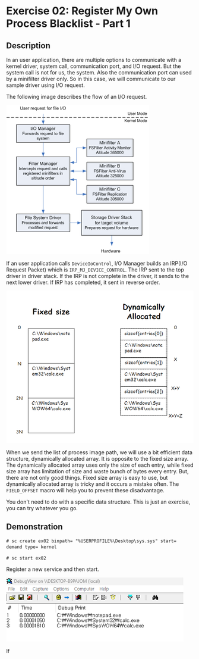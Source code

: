 # Exercise 02: Register My Own Process Blacklist - Part 1

## Description

In an user application, there are multiple options to communicate with a kernel driver, system call, communication port, and I/O request. But the system call is not for us, the system. Also the communication port can used by a minifilter driver only. So in this case, we will communicate to our sample driver using I/O request.

The following image describes the flow of an I/O request.

![](../images/ex02/filter-manager-architecture.gif)

If an user application calls `DeviceIoControl`, I/O Manager builds an IRP(I/O Request Packet) which is `IRP_MJ_DEVICE_CONTROL`. The IRP sent to the top driver in driver stack. If the IRP is not complete in the driver, it sends to the next lower driver. If IRP has completed, it sent in reverse order.

![](../images/ex02/data_structure.png)

When we send the list of process image path, we will use a bit efficient data structure, dynamically allocated array. It is opposite to the fixed size array. The dynamically allocated array uses only the size of each entry, while fixed size array has limitation of size and waste bunch of bytes every entry. But, there are not only good things. Fixed size array is easy to use, but dynamically allocated array is tricky and it occurs a mistake often. The `FIELD_OFFSET` macro will help you to prevent these disadvantage.

You don't need to do with a specific data structure. This is just an exercise, you can try whatever you go.

## Demonstration

```
# sc create ex02 binpath= "%USERPROFILE%\Desktop\sys.sys" start= demand type= kernel
```
```
# sc start ex02
```

Register a new service and then start.

![](../images/ex02/output.png)

If